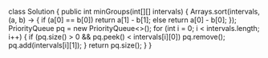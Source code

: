 class Solution {
public int minGroups(int[][] intervals) {
Arrays.sort(intervals, (a, b) -> {
if (a[0] == b[0])
return a[1] - b[1];
else
return a[0] - b[0];
});
PriorityQueue<Integer> pq = new PriorityQueue<>();
for (int i = 0; i < intervals.length; i++) {
if (pq.size() > 0 && pq.peek() < intervals[i][0])
pq.remove();
pq.add(intervals[i][1]);
}
return pq.size();
}
}